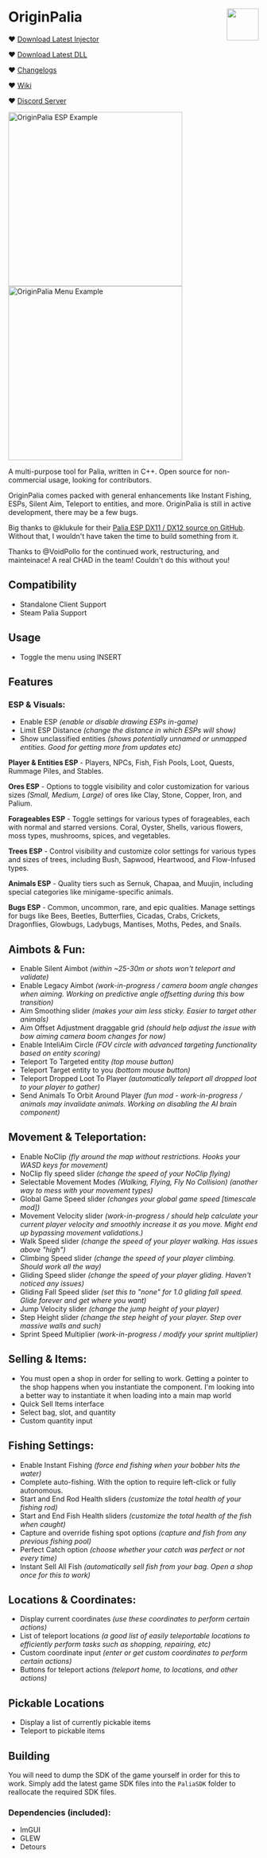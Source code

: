 # OriginPalia <a href="https://www.unknowncheats.me/forum/palia/636934-originpalia-feature-packed-multitool-imagine.html"><img align="right" src="https://i.gyazo.com/7e7b0b3f8bd20565233fe2f3fb08d250.png" width="64" height="auto"></a>
♥ [Download Latest Injector](https://github.com/Wimberton/OriginPalia/releases/tag/Injector)

♥ [Download Latest DLL](https://github.com/Wimberton/OriginPalia/releases/tag/release)

♥ [Changelogs](https://github.com/Wimberton/OriginPalia/wiki/DLL%E2%80%90Changelogs)

♥ [Wiki](https://github.com/Wimberton/OriginPalia/wiki)

♥ [Discord Server](https://discord.gg/yS9uWFedBA)
<p align="left">
  <img src="https://i.gyazo.com/c8ae73a455e9047cf11b14996c345249.jpg" width="350" title="OriginPalia ESP Example">
  <img src="https://i.gyazo.com/6ee8348d80d3d3260de686bef860e4f7.gif" width="350" alt="OriginPalia Menu Example">
</p>

A multi-purpose tool for Palia, written in C++. Open source for non-commercial usage, looking for contributors.

OriginPalia comes packed with general enhancements like Instant Fishing, ESPs, Silent Aim, Teleport to entities, and more. OriginPalia is still in active development, there may be a few bugs.

Big thanks to @klukule for their [Palia ESP DX11 / DX12 source on GitHub](https://github.com/klukule/PaliaHook). Without that, I wouldn't have taken the time to build something from it.

Thanks to @VoidPollo for the continued work, restructuring, and mainteinace! A real CHAD in the team! Couldn't do this without you!

## Compatibility
- Standalone Client Support
- Steam Palia Support

## Usage
- Toggle the menu using INSERT

## Features
### ESP & Visuals:
- Enable ESP *(enable or disable drawing ESPs in-game)*
- Limit ESP Distance *(change the distance in which ESPs will show)*
- Show unclassified entities *(shows potentially unnamed or unmapped entities. Good for getting more from updates etc)*

**Player & Entities ESP** - 
Players, NPCs, Fish, Fish Pools, Loot, Quests, Rummage Piles, and Stables.

**Ores ESP** - 
Options to toggle visibility and color customization for various sizes *(Small, Medium, Large)* of ores like Clay, Stone, Copper, Iron, and Palium.

**Forageables ESP** - 
Toggle settings for various types of forageables, each with normal and starred versions. Coral, Oyster, Shells, various flowers, moss types, mushrooms, spices, and vegetables.

**Trees ESP** - 
Control visibility and customize color settings for various types and sizes of trees, including Bush, Sapwood, Heartwood, and Flow-Infused types.

**Animals ESP** - 
Quality tiers such as Sernuk, Chapaa, and Muujin, including special categories like minigame-specific animals.

**Bugs ESP** - 
Common, uncommon, rare, and epic qualities. Manage settings for bugs like Bees, Beetles, Butterflies, Cicadas, Crabs, Crickets, Dragonflies, Glowbugs, Ladybugs, Mantises, Moths, Pedes, and Snails.

## Aimbots & Fun:
- Enable Silent Aimbot *(within ~25-30m or shots won't teleport and validate)*
- Enable Legacy Aimbot *(work-in-progress / camera boom angle changes when aiming. Working on predictive angle offsetting during this bow transition)*
- Aim Smoothing slider *(makes your aim less sticky. Easier to target other animals)*
- Aim Offset Adjustment draggable grid *(should help adjust the issue with bow aiming camera boom changes for now)*
- Enable InteliAim Circle *(FOV circle with advanced targeting functionality based on entity scoring)*
- Teleport To Targeted entity *(top mouse button)*
- Teleport Target entity to you *(bottom mouse button)*
- Teleport Dropped Loot To Player *(automatically teleport all dropped loot to your player to gather)*
- Send Animals To Orbit Around Player *(fun mod - work-in-progress / animals may invalidate animals. Working on disabling the AI brain component)*

## Movement & Teleportation:
- Enable NoClip *(fly around the map without restrictions. Hooks your WASD keys for movement)*
- NoClip fly speed slider *(change the speed of your NoClip flying)*
- Selectable Movement Modes *(Walking, Flying, Fly No Collision) (another way to mess with your movement types)*
- Global Game Speed slider *(changes your global game speed [timescale mod])*
- Movement Velocity slider *(work-in-progress / should help calculate your current player velocity and smoothly increase it as you move. Might end up bypassing movement validations.)*
- Walk Speed slider *(change the speed of your player walking. Has issues above "high")*
- Climbing Speed slider *(change the speed of your player climbing. Should work all the way)*
- Gliding Speed slider *(change the speed of your player gliding. Haven't noticed any issues)*
- Gliding Fall Speed slider *(set this to "none" for 1.0 gliding fall speed. Glide forever and get where you want)*
- Jump Velocity slider *(change the jump height of your player)*
- Step Height slider *(change the step height of your player. Step over massive walls and such)*
- Sprint Speed Multiplier *(work-in-progress / modify your sprint multiplier)*

## Selling & Items:
- You must open a shop in order for selling to work. Getting a pointer to the shop happens when you instantiate the component. I'm looking into a better way to instantiate it when loading into a main map world
- Quick Sell Items interface
- Select bag, slot, and quantity
- Custom quantity input

## Fishing Settings:
- Enable Instant Fishing *(force end fishing when your bobber hits the water)*
- Complete auto-fishing. With the option to require left-click or fully autonomous.
- Start and End Rod Health sliders *(customize the total health of your fishing rod)*
- Start and End Fish Health sliders *(customize the total health of the fish when caught)*
- Capture and override fishing spot options *(capture and fish from any previous fishing pool)*
- Perfect Catch option *(choose whether your catch was perfect or not every time)*
- Instant Sell All Fish *(automatically sell fish from your bag. Open a shop once for this to work)*

## Locations & Coordinates:
- Display current coordinates *(use these coordinates to perform certain actions)*
- List of teleport locations *(a good list of easily teleportable locations to efficiently perform tasks such as shopping, repairing, etc)*
- Custom coordinate input *(enter or get custom coordinates to perform certain actions)*
- Buttons for teleport actions *(teleport home, to locations, and other actions)*

## Pickable Locations
- Display a list of currently pickable items
- Teleport to pickable items

## Building
You will need to dump the SDK of the game yourself in order for this to work. Simply add the latest game SDK files into the `PaliaSDK` folder to reallocate the required SDK files.

### Dependencies (included):
- ImGUI
- GLEW
- Detours
